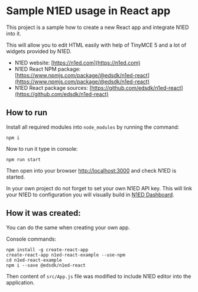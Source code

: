 # Sample N1ED usage in React app 

This project is a sample how to create a new React app and integrate N1ED into it.

This will allow you to edit HTML easily with help of TinyMCE 5 and a lot of widgets provided by N1ED.

* N1ED website: [https://n1ed.com](https://n1ed.com)
* N1ED React NPM package: [https://www.npmjs.com/package/@edsdk/n1ed-react](https://www.npmjs.com/package/@edsdk/n1ed-react)
* N1ED React package sources: [https://github.com/edsdk/n1ed-react](https://github.com/edsdk/n1ed-react)

## How to run

Install all required modules into ```node_modules``` by running the command:

    npm i

Now to run it type in console:     
    
    npm run start
    
Then open into your browser [http://localhost:3000](http://localhost:3000) and check N1ED is started.

In your own project do not forget to set your own N1ED API key. This will link your N1ED to configuration you will visually build in [N1ED Dashboard](https://n1ed.com/dashboard).

## How it was created:

You can do the same when creating your own app.

Console commands:

    npm install -g create-react-app
    create-react-app n1ed-react-example --use-npm
    cd n1ed-react-example
    npm i --save @edsdk/n1ed-react
   
Then content of ```src/App.js``` file was modified to include N1ED editor into the application.